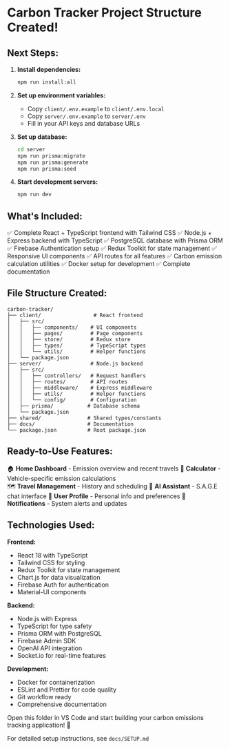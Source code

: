 
# Carbon Tracker Project Structure Created!

## Next Steps:

1. **Install dependencies:**
   ```bash
   npm run install:all
   ```

2. **Set up environment variables:**
   - Copy `client/.env.example` to `client/.env.local`
   - Copy `server/.env.example` to `server/.env`
   - Fill in your API keys and database URLs

3. **Set up database:**
   ```bash
   cd server
   npm run prisma:migrate
   npm run prisma:generate
   npm run prisma:seed
   ```

4. **Start development servers:**
   ```bash
   npm run dev
   ```

## What's Included:

✅ Complete React + TypeScript frontend with Tailwind CSS
✅ Node.js + Express backend with TypeScript
✅ PostgreSQL database with Prisma ORM
✅ Firebase Authentication setup
✅ Redux Toolkit for state management
✅ Responsive UI components
✅ API routes for all features
✅ Carbon emission calculation utilities
✅ Docker setup for development
✅ Complete documentation

## File Structure Created:

```
carbon-tracker/
├── client/                 # React frontend
│   ├── src/
│   │   ├── components/    # UI components
│   │   ├── pages/         # Page components  
│   │   ├── store/         # Redux store
│   │   ├── types/         # TypeScript types
│   │   └── utils/         # Helper functions
│   └── package.json
├── server/                # Node.js backend
│   ├── src/
│   │   ├── controllers/   # Request handlers
│   │   ├── routes/        # API routes
│   │   ├── middleware/    # Express middleware
│   │   ├── utils/         # Helper functions
│   │   └── config/        # Configuration
│   ├── prisma/           # Database schema
│   └── package.json
├── shared/               # Shared types/constants
├── docs/                 # Documentation
└── package.json          # Root package.json
```

## Ready-to-Use Features:

🏠 **Home Dashboard** - Emission overview and recent travels
🧮 **Calculator** - Vehicle-specific emission calculations  
🗺️ **Travel Management** - History and scheduling
🤖 **AI Assistant** - S.A.G.E chat interface
👤 **User Profile** - Personal info and preferences
🔔 **Notifications** - System alerts and updates

## Technologies Used:

**Frontend:**
- React 18 with TypeScript
- Tailwind CSS for styling
- Redux Toolkit for state management
- Chart.js for data visualization
- Firebase Auth for authentication
- Material-UI components

**Backend:**
- Node.js with Express
- TypeScript for type safety
- Prisma ORM with PostgreSQL
- Firebase Admin SDK
- OpenAI API integration
- Socket.io for real-time features

**Development:**
- Docker for containerization
- ESLint and Prettier for code quality
- Git workflow ready
- Comprehensive documentation

Open this folder in VS Code and start building your carbon emissions tracking application! 🌱

For detailed setup instructions, see `docs/SETUP.md`
